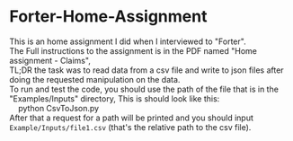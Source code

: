 # Forter-Home-Assignment

This is an home assignment I did when I interviewed to "Forter".<br />
The Full instructions to the assignment is in the PDF named "Home assignment - Claims",<br />
TL;DR the task was to read data from a csv file and write to json files after doing the requested manipulation on the data.<br />
To run and test the code, you should use the path of the file that is in the "Examples/Inputs" directory, This is should look like this:<br />
&nbsp;&nbsp;&nbsp;&nbsp;python CsvToJson.py <br />
After that a request for a path will be printed and you should input `Example/Inputs/file1.csv` (that's the relative path to the csv file).
